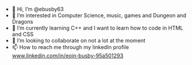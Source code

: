 - 👋 Hi, I’m @ebusby63
- 👀 I’m interested in Computer Science, music, games and Dungeon and Dragons
- 🌱 I’m currently learning C++ and I want to learn how to code in HTML and CSS
- 💞️ I’m looking to collaborate on not a lot at the moment 
- 📫 How to reach me through my linkedIn profile www.linkedin.com/in/eoin-busby-95a501293

<!---
ebusby63/ebusby63 is a ✨ special ✨ repository because its `README.md` (this file) appears on your GitHub profile.
You can click the Preview link to take a look at your changes.
--->
